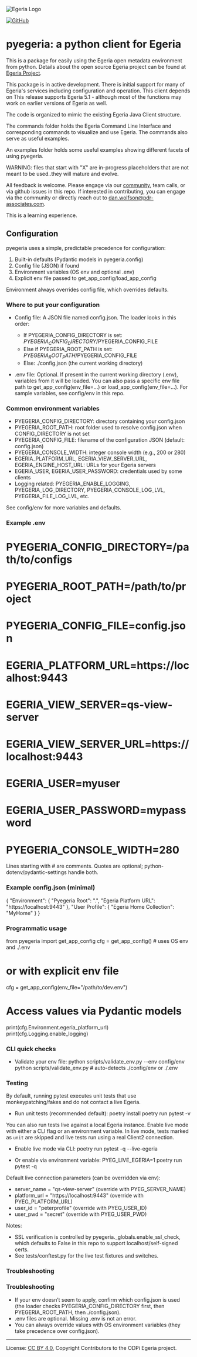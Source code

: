 <!-- SPDX-License-Identifier: CC-BY-4.0 -->
<!-- Copyright Contributors to the ODPi Egeria project. -->

![Egeria Logo](https://egeria-project.org/assets/images/egeria-header.png)

[![GitHub](https://img.shields.io/github/license/odpi/egeria)](LICENSE)


# pyegeria: a python client for Egeria

This is a package for easily using the Egeria
open metadata environment from python. Details about the
open source Egeria project can be found at [Egeria Project](https://egeria-project.org).

This package is in active development. There is initial
support for many of Egeria's services including configuration and operation.  This client depends on 
This release supports Egeria 5.1 - although most of the functions may work on earlier versions of Egeria as well. 

The code is organized to mimic the existing Egeria Java Client structure.

The commands folder holds the Egeria Command Line Interface and corresponding commands
to visualize and use Egeria. The commands also serve as useful examples.

An examples folder holds some useful examples showing different facets of using pyegeria.

WARNING: files that start with "X" are in-progress placeholders that are not meant to be used..they will mature and 
evolve.

All feedback is welcome. Please engage via our [community](http://egeria-project.org/guides/community/), 
team calls, or via github issues in this repo. If interested in contributing,
you can engage via the community or directly reach out to
[dan.wolfson\@pdr-associates.com](mailto:dan.wolfson@pdr-associates.com?subject=pyegeria).

This is a learning experience.

## Configuration

pyegeria uses a simple, predictable precedence for configuration:

1. Built-in defaults (Pydantic models in pyegeria.config)
2. Config file (JSON) if found
3. Environment variables (OS env and optional .env)
4. Explicit env file passed to get_app_config/load_app_config

Environment always overrides config file, which overrides defaults.

### Where to put your configuration

- Config file: A JSON file named config.json. The loader looks in this order:
  - If PYEGERIA_CONFIG_DIRECTORY is set: $PYEGERIA_CONFIG_DIRECTORY/$PYEGERIA_CONFIG_FILE
  - Else if PYEGERIA_ROOT_PATH is set: $PYEGERIA_ROOT_PATH/$PYEGERIA_CONFIG_FILE
  - Else: ./config.json (the current working directory)

- .env file: Optional. If present in the current working directory (.env), variables from it will be loaded. You can also pass a specific env file path to get_app_config(env_file=...) or load_app_config(env_file=...). For sample variables, see config/env in this repo.

### Common environment variables

- PYEGERIA_CONFIG_DIRECTORY: directory containing your config.json
- PYEGERIA_ROOT_PATH: root folder used to resolve config.json when CONFIG_DIRECTORY is not set
- PYEGERIA_CONFIG_FILE: filename of the configuration JSON (default: config.json)
- PYEGERIA_CONSOLE_WIDTH: integer console width (e.g., 200 or 280)
- EGERIA_PLATFORM_URL, EGERIA_VIEW_SERVER_URL, EGERIA_ENGINE_HOST_URL: URLs for your Egeria servers
- EGERIA_USER, EGERIA_USER_PASSWORD: credentials used by some clients
- Logging related: PYEGERIA_ENABLE_LOGGING, PYEGERIA_LOG_DIRECTORY, PYEGERIA_CONSOLE_LOG_LVL, PYEGERIA_FILE_LOG_LVL, etc.

See config/env for more variables and defaults.

### Example .env

# PYEGERIA_CONFIG_DIRECTORY=/path/to/configs
# PYEGERIA_ROOT_PATH=/path/to/project
# PYEGERIA_CONFIG_FILE=config.json
# EGERIA_PLATFORM_URL=https://localhost:9443
# EGERIA_VIEW_SERVER=qs-view-server
# EGERIA_VIEW_SERVER_URL=https://localhost:9443
# EGERIA_USER=myuser
# EGERIA_USER_PASSWORD=mypassword
# PYEGERIA_CONSOLE_WIDTH=280

Lines starting with # are comments. Quotes are optional; python-dotenv/pydantic-settings handle both.

### Example config.json (minimal)

{
  "Environment": {
    "Pyegeria Root": ".",
    "Egeria Platform URL": "https://localhost:9443"
  },
  "User Profile": {
    "Egeria Home Collection": "MyHome"
  }
}

### Programmatic usage

from pyegeria import get_app_config
cfg = get_app_config()  # uses OS env and ./.env
# or with explicit env file
cfg = get_app_config(env_file="/path/to/dev.env")

# Access values via Pydantic models
print(cfg.Environment.egeria_platform_url)
print(cfg.Logging.enable_logging)

### CLI quick checks

- Validate your env file:
  python scripts/validate_env.py --env config/env
  python scripts/validate_env.py               # auto-detects ./config/env or ./.env

### Testing

By default, running pytest executes unit tests that use monkeypatching/fakes and do not contact a live Egeria.

- Run unit tests (recommended default):
  poetry install
  poetry run pytest -v

You can also run tests live against a local Egeria instance. Enable live mode with either a CLI flag or an environment variable. In live mode, tests marked as `unit` are skipped and live tests run using a real Client2 connection.

- Enable live mode via CLI:
  poetry run pytest -q --live-egeria

- Or enable via environment variable:
  PYEG_LIVE_EGERIA=1 poetry run pytest -q

Default live connection parameters (can be overridden via env):
- server_name = "qs-view-server"           (override with PYEG_SERVER_NAME)
- platform_url = "https://localhost:9443" (override with PYEG_PLATFORM_URL)
- user_id = "peterprofile"                (override with PYEG_USER_ID)
- user_pwd = "secret"                      (override with PYEG_USER_PWD)

Notes:
- SSL verification is controlled by pyegeria._globals.enable_ssl_check, which defaults to False in this repo to support localhost/self-signed certs.
- See tests/conftest.py for the live test fixtures and switches.

### Troubleshooting

### Troubleshooting

- If your env doesn’t seem to apply, confirm which config.json is used (the loader checks PYEGERIA_CONFIG_DIRECTORY first, then PYEGERIA_ROOT_PATH, then ./config.json).
- .env files are optional. Missing .env is not an error.
- You can always override values with OS environment variables (they take precedence over config.json).



----
License: [CC BY 4.0](https://creativecommons.org/licenses/by/4.0/),
Copyright Contributors to the ODPi Egeria project.